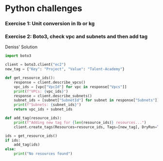 # Python challenges

### Exercise 1: Unit conversion in lb or kg
### Exercise 2: Boto3, check vpc and subnets and then add tag 

Deniss' Solution

```python
import boto3

client = boto3.client("ec2")
new_tag = {"Key": "Project", "Value": "Talent-Academy"}

def get_resource_ids():
    response = client.describe_vpcs()
    vpc_ids = [vpc["VpcId"] for vpc in response["Vpcs"]]
    print(f"VPCs: {vpc_ids}")
    response = client.describe_subnets()
    subnet_ids = [subnet["SubnetId"] for subnet in response["Subnets"]]
    print(f"Subnets: {subnet_ids}")
    return vpc_ids + subnet_ids

def add_tag(resource_ids):
    print(f"Adding new tag for {len(resource_ids)} resources...")
    client.create_tags(Resources=resource_ids, Tags=[new_tag], DryRun=True)

ids = get_resource_ids()
if ids:
    add_tag(ids)
else:
    print("No resources found")
```

